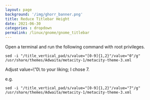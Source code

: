 ```yaml
---
layout: page
background: '/img/ghorr_banner.png'
title: Reduce Titlebar Height
date: 2021-06-30
categories : dropdown
permalink: /linux/gnome/gnome_titlebar
---
```


Open a terminal and run the following command with root privileges.

<code>sed -i "/title_vertical_pad/s/value=\"[0-9]\{1,2\}\"/value=\"0\"/g" /usr/share/themes/Adwaita/metacity-1/metacity-theme-3.xml</code>

Adjust value=\”0\ to your liking; I chose 7.

e.g.

<code>sed -i "/title_vertical_pad/s/value=\"[0-9]\{1,2\}\"/value=\"7\"/g" /usr/share/themes/Adwaita/metacity-1/metacity-theme-3.xml</code>
